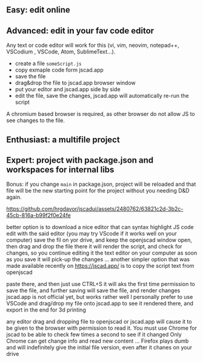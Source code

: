 
## Easy: edit online


## Advanced: edit in your fav code editor

Any text or code editor will work for this (vi, vim, neovim, notepad++, VSCodium , VSCode, Atom, SublimeText...).

- create a file `someScript.js` 
- copy exmaple code form jscad.app
- save the file
- drag&drop the file to jscad.app browser window
- put your editor and jscad.app side by side
- edit the file, save the changes, jscad.app will automatically re-run the script

A chromium based browser is required, as other browser do not allow JS to see changes to the file.

## Enthusiast: a multifile project

## Expert: project with package.json and workspaces for internal libs


Bonus: if you change `main` in package.json, project will be reloaded
and that file will be the new starting point for the project without you needing
D&D again. 

https://github.com/hrgdavor/jscadui/assets/2480762/63821c2d-3b2c-45cb-816a-b99f2f0e24fe


better option is to download a nice editor that can syntax highlight JS code
edit with the said editor (you may try VScode if it works well on your computer)
save the fil on yor drive, and keep the openjscad window open, then drag and drop the file there
it will render the script, and check for changes, so you continue editing it the text editor on your computer
as soon as you save it will pick-up the changes
... another simpler option that was made available recently on https://jscad.app/ is to copy the script text from openjscad

paste there, and then just use CTRL+S it will aks the first time permission to save the file, and further saving will save the file, and render changes
jscad.app is not official yet, but works rather well
I personally prefer to use VSCode and drag/drop my file onto jscad.app to see it rendered there, and export in the end for 3d printing


any editor
drag and dropping file to openjscad or jscad.app will cause it to be given to the browser with permission to read it.
You must use Chrome for jscad to be able to check few times a second to see if it changed
Only Chrome can get change info and read new content ... Firefox plays dumb and will indefinitely give the initial file version, even after it chanes on your drive



